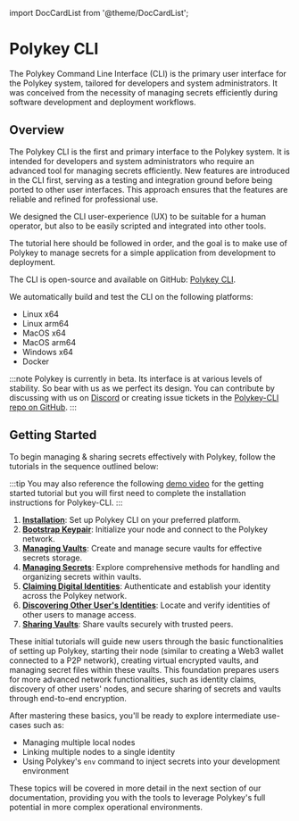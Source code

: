 import DocCardList from '@theme/DocCardList';

# Polykey CLI

The Polykey Command Line Interface (CLI) is the primary user interface for the Polykey system, tailored for developers and system administrators. It was conceived from the necessity of managing secrets efficiently during software development and deployment workflows.

## Overview

The Polykey CLI is the first and primary interface to the Polykey system. It is intended for developers and system administrators who require an advanced tool for managing secrets efficiently. New features are introduced in the CLI first, serving as a testing and integration ground before being ported to other user interfaces. This approach ensures that the features are reliable and refined for professional use.

We designed the CLI user-experience (UX) to be suitable for a human operator, but also to be easily scripted and integrated into other tools.

The tutorial here should be followed in order, and the goal is to make use of Polykey to manage secrets for a simple application from development to deployment.

The CLI is open-source and available on GitHub: [Polykey CLI](https://github.com/MatrixAI/Polykey-CLI).

We automatically build and test the CLI on the following platforms:

- Linux x64
- Linux arm64
- MacOS x64
- MacOS arm64
- Windows x64
- Docker

:::note
Polykey is currently in beta. Its interface is at various levels of stability. So bear with us as we perfect its design. You can contribute by discussing with us on [Discord](https://discord.gg/h3UShM8WUN) or creating issue tickets in the [Polykey-CLI repo on GitHub](https://github.com/MatrixAI/Polykey-CLI).
:::

## Getting Started

To begin managing & sharing secrets effectively with Polykey, follow the tutorials in the sequence outlined below:

:::tip
You may also reference the following [demo video](https://vimeo.com/884649667) for the getting started tutorial but you will first need to complete the installation instructions for Polykey-CLI.
:::

1. **[Installation](/docs/tutorials/polykey-cli/installation)**: Set up Polykey CLI on your preferred platform.
2. **[Bootstrap Keypair](/docs/tutorials/polykey-cli/bootstrapping)**: Initialize your node and connect to the Polykey network.
3. **[Managing Vaults](/docs/tutorials/polykey-cli/managing-vaults)**: Create and manage secure vaults for effective secrets storage.
4. **[Managing Secrets](/docs/tutorials/polykey-cli/managing-secrets)**: Explore comprehensive methods for handling and organizing secrets within vaults.
5. **[Claiming Digital Identities](/docs/tutorials/polykey-cli/claiming-digital-identities)**: Authenticate and establish your identity across the Polykey network.
6. **[Discovering Other User's Identities](/docs/tutorials/polykey-cli/discovering-other-users)**: Locate and verify identities of other users to manage access.
7. **[Sharing Vaults](/docs/tutorials/polykey-cli/sharing-vaults)**: Share vaults securely with trusted peers.

These initial tutorials will guide new users through the basic functionalities of setting up Polykey, starting their node (similar to creating a Web3 wallet connected to a P2P network), creating virtual encrypted vaults, and managing secret files within these vaults. This foundation prepares users for more advanced network functionalities, such as identity claims, discovery of other users' nodes, and secure sharing of secrets and vaults through end-to-end encryption.

After mastering these basics, you'll be ready to explore intermediate use-cases such as:

- Managing multiple local nodes
- Linking multiple nodes to a single identity
- Using Polykey's `env` command to inject secrets into your development environment

These topics will be covered in more detail in the next section of our documentation, providing you with the tools to leverage Polykey's full potential in more complex operational environments.

<DocCardList />
